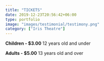 ```yaml
---
title: "TICKETS"
date: 2019-12-23T20:56:42+06:00
type: portfolio
image: "images/testimonial/testimony.png"
category: ["Iris Theatre"]
---
```


**Children - $3.00**
12 years old and under

**Adults - $5.00**
13 years old and over
